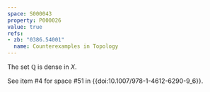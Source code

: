 ```yaml
---
space: S000043
property: P000026
value: true
refs:
- zb: "0386.54001"
  name: Counterexamples in Topology
---
```


The set $\mathbb Q$ is dense in $X$.

See item #4 for space #51 in {{doi:10.1007/978-1-4612-6290-9_6}}.
